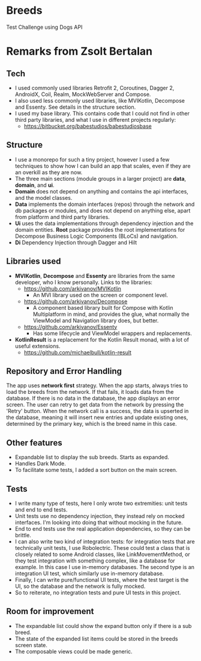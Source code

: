 # Breeds
Test Challenge using Dogs API

# Remarks from Zsolt Bertalan

## Tech

* I used commonly used libraries Retrofit 2, Coroutines, Dagger 2, AndroidX, Coil, Realm, MockWebServer and Compose.
* I also used less commonly used libraries, like MVIKotlin, Decompose and Essenty. See details in 
the structure section.
* I used my base library. This contains code that I could not find in other third party libraries, and what I use in 
  different projects regularly:
  * https://bitbucket.org/babestudios/babestudiosbase

## Structure

* I use a monorepo for such a tiny project, however I used a few techniques to show how I can build an app that 
  scales, even if they are an overkill as they are now.
* The three main sections (module groups in a larger project) are **data**, **domain**, and **ui**.
* **Domain** does not depend on anything and contains the api interfaces, and the model classes.
* **Data** implements the domain interfaces (repos) through the network and db packages or modules, and does not 
  depend on anything else, apart from platform and third party libraries.
* **Ui** uses the data implementations through dependency injection and the domain entities. **Root** package 
  provides the root implementations for Decompose Business Logic Components (BLoCs) and navigation.
* **Di** Dependency Injection through Dagger and Hilt

## Libraries used

* **MVIKotlin**, **Decompose** and **Essenty** are libraries from the same developer, who I know personally. Links to 
  the libraries:
    * https://github.com/arkivanov/MVIKotlin
      * An MVI library used on the screen or component level.
    * https://github.com/arkivanov/Decompose
      * A component based library built for Compose with Kotlin Multiplatform in mind, and provides the glue, what 
        normally the ViewModel and Navigation library does, but better. 
    * https://github.com/arkivanov/Essenty
      * Has some lifecycle and ViewModel wrappers and replacements.
* **KotlinResult** is a replacement for the Kotlin Result monad, with a lot of useful extensions.
  * https://github.com/michaelbull/kotlin-result

## Repository and Error Handling

The app uses **network first** strategy. When the app starts, always tries to load the breeds from the network. If 
that fails, it loads data from the database. If there is no data in the database, the app displays an error screen. 
The user can retry to get data from the network by pressing the 'Retry' button. When the network call is a success, 
the data is upserted in the database, meaning it will insert new entries and update existing ones, determined by the 
primary key, which is the breed name in this case.

## Other features

* Expandable list to display the sub breeds. Starts as expanded. 
* Handles Dark Mode.
* To facilitate some tests, I added a sort button on the main screen.

## Tests

* I write many type of tests, here I only wrote two extremities: unit tests and end to end tests.
* Unit tests use no dependency injection, they instead rely on mocked interfaces. I'm looking into 
doing that without mocking in the future.
* End to end tests use the real application dependencies, so they can be brittle.
* I can also write two kind of integration tests: for integration tests that are technically unit 
tests, I use Robolectric. These could test a class that is closely related to some Android classes, 
like LinkMovementMethod, or they test integration with something complex, like a database for 
example. In this case I use in-memory databases. The second type is an integration UI test, which 
similarly use in-memory database.
* Finally, I can write pure/functional UI tests, where the test target is the UI, so the database and the 
network is fully mocked.
* So to reiterate, no integration tests and pure UI tests in this project.

## Room for improvement

* The expandable list could show the expand button only if there is a sub breed.
* The state of the expanded list items could be stored in the breeds screen state.
* The composable views could be made generic.

